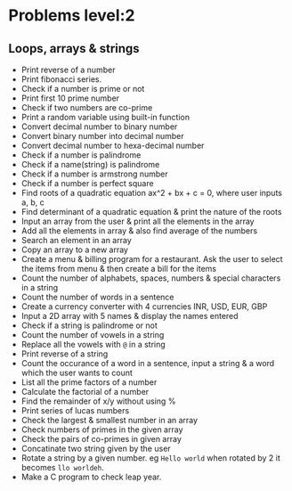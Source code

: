 # Problems level:2
## Loops, arrays & strings

- Print reverse of a number
- Print fibonacci series.
- Check if a number is prime or not
- Print first 10 prime number
- Check if two numbers are co-prime
- Print a random variable using built-in function
- Convert decimal number to binary number
- Convert binary number into decimal number
- Convert decimal number to hexa-decimal number
- Check if a number is palindrome
- Check if a name(string) is palindrome
- Check if a number is armstrong number
- Check if a number is perfect square
- Find roots of a quadratic equation ax^2 + bx + c = 0, where user inputs a, b, c
- Find determinant of a quadratic equation & print the nature of the roots
- Input an array from the user & print all the elements in the array
- Add all the elements in array & also find average of the numbers
- Search an element in an array
- Copy an array to a new array
- Create a menu & billing program for a restaurant. Ask the user to select the items from menu & then create a bill for the items
- Count the number of alphabets, spaces, numbers & special characters in a string
- Count the number of words in a sentence
- Create a currency converter with 4 currencies INR, USD, EUR, GBP
- Input a 2D array with 5 names & display the names entered
- Check if a string is palindrome or not
- Count the number of vowels in a string
- Replace all the vowels with `@` in a string
- Print reverse of a string 
- Count the occurance of a word in a sentence, input a string & a word which the user wants to count
- List all the prime factors of a number
- Calculate the factorial of a number
- Find the remainder of x/y without using %
- Print series of lucas numbers
- Check the largest & smallest number in an array
- Check numbers of primes in the given array
- Check the pairs of co-primes in given array
- Concatinate two string given by the user
- Rotate a string by a given number. eg `Hello world` when rotated by 2 it becomes `llo worldeh`.
- Make a C program to check leap year.